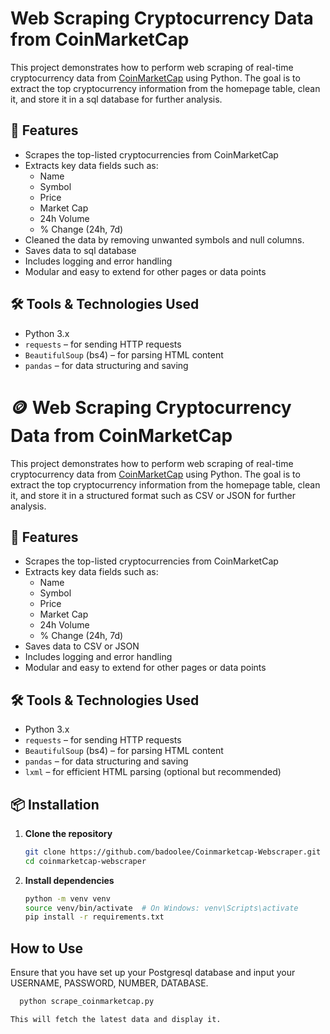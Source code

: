 # Web Scraping Cryptocurrency Data from CoinMarketCap

This project demonstrates how to perform web scraping of real-time cryptocurrency data from [CoinMarketCap](https://coinmarketcap.com/) using Python. The goal is to extract the top cryptocurrency information from the homepage table, clean it, and store it in a sql database for further analysis.

## 📌 Features

- Scrapes the top-listed cryptocurrencies from CoinMarketCap
- Extracts key data fields such as:
  - Name
  - Symbol
  - Price
  - Market Cap
  - 24h Volume
  - % Change (24h, 7d)
- Cleaned the data by removing unwanted symbols and null columns.
- Saves data to sql database
- Includes logging and error handling
- Modular and easy to extend for other pages or data points

## 🛠️ Tools & Technologies Used

- Python 3.x
- `requests` – for sending HTTP requests
- `BeautifulSoup` (bs4) – for parsing HTML content
- `pandas` – for data structuring and saving

# 🪙 Web Scraping Cryptocurrency Data from CoinMarketCap

This project demonstrates how to perform web scraping of real-time cryptocurrency data from [CoinMarketCap](https://coinmarketcap.com/) using Python. The goal is to extract the top cryptocurrency information from the homepage table, clean it, and store it in a structured format such as CSV or JSON for further analysis.

## 📌 Features

- Scrapes the top-listed cryptocurrencies from CoinMarketCap
- Extracts key data fields such as:
  - Name
  - Symbol
  - Price
  - Market Cap
  - 24h Volume
  - % Change (24h, 7d)
- Saves data to CSV or JSON
- Includes logging and error handling
- Modular and easy to extend for other pages or data points

## 🛠️ Tools & Technologies Used

- Python 3.x
- `requests` – for sending HTTP requests
- `BeautifulSoup` (bs4) – for parsing HTML content
- `pandas` – for data structuring and saving
- `lxml` – for efficient HTML parsing (optional but recommended)

## 📦 Installation

1. **Clone the repository**
   ```bash
   git clone https://github.com/badoolee/Coinmarketcap-Webscraper.git
   cd coinmarketcap-webscraper

2. **Install dependencies**
   ```bash
   python -m venv venv
   source venv/bin/activate  # On Windows: venv\Scripts\activate
   pip install -r requirements.txt

## How to Use
Ensure that you have set up your Postgresql database and input your USERNAME, PASSWORD, NUMBER, DATABASE.

```bash
  python scrape_coinmarketcap.py

This will fetch the latest data and display it.
